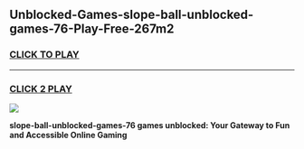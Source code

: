 
## Unblocked-Games-slope-ball-unblocked-games-76-Play-Free-267m2
<h3>
<a href="https://premium76.site?title=slope-ball-unblocked-games-76&ref=23A">CLICK TO PLAY</a></h3>
<hr>

<h3>
<a href="https://premium76.site?title=slope-ball-unblocked-games-76&ref=23A">CLICK 2 PLAY</a>
  
</h3>

<a href="https://premium76.site?title=slope-ball-unblocked-games-76&ref=23A"><img src="https://clearcache.store/games.png"></a>


**slope-ball-unblocked-games-76 games unblocked: Your Gateway to Fun and Accessible Online Gaming**

